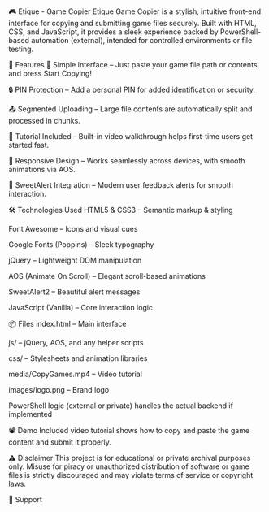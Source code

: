 🎮 Etique - Game Copier
Etique Game Copier is a stylish, intuitive front-end interface for copying and submitting game files securely. Built with HTML, CSS, and JavaScript, it provides a sleek experience backed by PowerShell-based automation (external), intended for controlled environments or file testing.

🚀 Features
🔗 Simple Interface – Just paste your game file path or contents and press Start Copying!

🔒 PIN Protection – Add a personal PIN for added identification or security.

📤 Segmented Uploading – Large file contents are automatically split and processed in chunks.

🎥 Tutorial Included – Built-in video walkthrough helps first-time users get started fast.

📱 Responsive Design – Works seamlessly across devices, with smooth animations via AOS.

💌 SweetAlert Integration – Modern user feedback alerts for smooth interaction.

🛠️ Technologies Used
HTML5 & CSS3 – Semantic markup & styling

Font Awesome – Icons and visual cues

Google Fonts (Poppins) – Sleek typography

jQuery – Lightweight DOM manipulation

AOS (Animate On Scroll) – Elegant scroll-based animations

SweetAlert2 – Beautiful alert messages

JavaScript (Vanilla) – Core interaction logic

📦 Files
index.html – Main interface

js/ – jQuery, AOS, and any helper scripts

css/ – Stylesheets and animation libraries

media/CopyGames.mp4 – Video tutorial

images/logo.png – Brand logo

PowerShell logic (external or private) handles the actual backend if implemented

📽️ Demo
Included video tutorial shows how to copy and paste the game content and submit it properly.

⚠️ Disclaimer
This project is for educational or private archival purposes only. Misuse for piracy or unauthorized distribution of software or game files is strictly discouraged and may violate terms of service or copyright laws.

📧 Support
